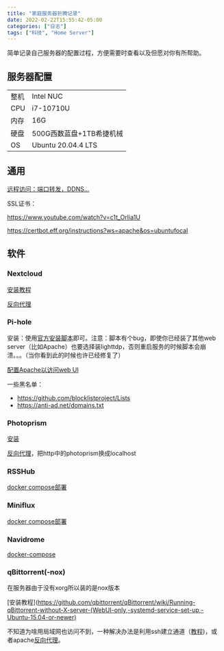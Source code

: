 ```yaml
---
title: "家庭服务器折腾记录"
date: 2022-02-22T15:55:42-05:00
categories: ["日志"]
tags: ["科技", "Home Server"]
---
```

简单记录自己服务器的配置过程，方便需要时查看以及但愿对你有所帮助。


## 服务器配置

|||
|---|---|
|整机|Intel NUC|
|CPU|i7-10710U|
|内存|16G|
|硬盘|500G西数蓝盘+1TB希捷机械|
|OS| Ubuntu 20.04.4 LTS|

## 通用

[远程访问：端口转发，DDNS...](https://www.youtube.com/watch?v=wCJjiHp0d0w)

SSL证书：

https://www.youtube.com/watch?v=c1t_OrIia1U

https://certbot.eff.org/instructions?ws=apache&os=ubuntufocal

## 软件

### Nextcloud

[安装教程](https://www.youtube.com/watch?v=ZM1fL6ze4X8)

[反向代理](https://docs.nextcloud.com/server/latest/admin_manual/configuration_server/reverse_proxy_configuration.html)

### Pi-hole

安装：使用[官方安装脚本](https://github.com/pi-hole/pi-hole#one-step-automated-install)即可。注意：脚本有个bug，即使你已经装了其他web server（比如Apache）也要选择装lighttdp，否则重启服务的时候脚本会崩溃。。。（当你看到此的时候也许已经修复了）

[配置Apache以访问web UI](https://gist.github.com/GAS85/62b8e4851923e5ecec29cbc9b374ab18)

一些黑名单：
- https://github.com/blocklistproject/Lists
- https://anti-ad.net/domains.txt

### Photoprism

[安装](https://docs.photoprism.app/getting-started/docker-compose/)

[反向代理](https://docs.photoprism.app/getting-started/proxies/apache-2/)，把http中的photoprism换成localhost

### RSSHub

[docker compose部署](https://docs.rsshub.app/en/install/#docker-compose-deployment)

### Miniflux

[docker compose部署](https://miniflux.app/docs/installation.html#docker)

### Navidrome

[docker-compose](https://www.navidrome.org/docs/installation/docker/)

### qBittorrent(-nox)

在服务器由于没有xorg所以装的是nox版本

[安装教程](https://github.com/qbittorrent/qBittorrent/wiki/Running-qBittorrent-without-X-server-(WebUI-only,-systemd-service-set-up,-Ubuntu-15.04-or-newer)

不知道为啥用局域网也访问不到，一种解决办法是利用ssh建立通道（[教程](https://rawsec.ml/en/archlinux-install-qbittorrent-nox-setup-webui/))，或者apache[反向代理](https://qbforums.shiki.hu/viewtopic.php?t=90)。

